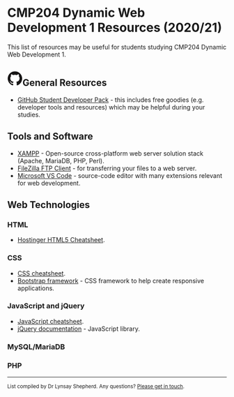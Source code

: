 # CMP204 Dynamic Web Development 1 Resources (2020/21)

This list of resources may be useful for students studying CMP204 Dynamic Web Development 1.

## <img src="icons/github.svg" alt="GitHub Logo" height="35" />General Resources
- <a href="https://education.github.com/pack">GitHub Student Developer Pack</a> - this includes free goodies (e.g. developer tools and resources) which may be helpful during your studies.

## Tools and Software
- <a href="https://www.apachefriends.org/index.html">XAMPP</a> - Open-source cross-platform web server solution stack (Apache, MariaDB, PHP, Perl).
- <a href="https://filezilla-project.org/download.php">FileZilla FTP Client</a> - for transferring your files to a web server.
- <a href="">Microsoft VS Code</a> - source-code editor with many extensions relevant for web development.

## Web Technologies

### HTML
- <a href="https://cdn.rawgit.com/hostinger/banners/2d7a9209/tutorials/pdf/The-Complete-HTML-Cheat-Sheet.pdf">Hostinger HTML5 Cheatsheet</a>.

### CSS
- <a href="https://devhints.io/css">CSS cheatsheet</a>.
- <a href="https://getbootstrap.com/docs/4.5/getting-started/introduction/">Bootstrap framework</a> - CSS framework to help create responsive applications.

### JavaScript and jQuery
- <a href="https://websitesetup.org/wp-content/uploads/2018/04/wsu-js-cheat-sheet.pdf">JavaScript cheatsheet</a>.
- <a href="https://api.jquery.com/">jQuery documentation</a> - JavaScript library.

### MySQL/MariaDB


### PHP


___
<sup>List compiled by Dr Lynsay Shepherd.  Any questions?  <a href="https://www.abertay.ac.uk/staff-search/dr-lynsay-shepherd/">Please get in touch</a>.</sup>
